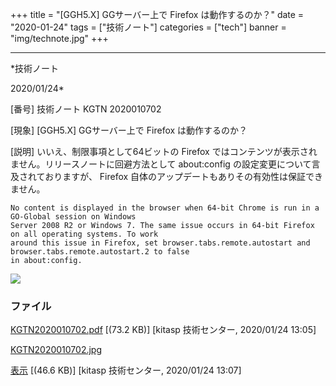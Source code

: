﻿+++
title = "[GGH5.X] GGサーバー上で Firefox は動作するのか？"
date = "2020-01-24"
tags = ["技術ノート"]
categories = ["tech"]
banner = "img/technote.jpg"
+++

-----------------------------------------------------------------------------------------------------------------------------

*技術ノート

2020/01/24*


[番号]
技術ノート KGTN 2020010702

[現象]
[GGH5.X] GGサーバー上で Firefox は動作するのか？

[説明]
いいえ、制限事項として64ビットの Firefox
ではコンテンツが表示されません。リリースノートに回避方法として
about:config の設定変更について言及されておりますが、 Firefox
自体のアップデートもありその有効性は保証できません。

    No content is displayed in the browser when 64-bit Chrome is run in a GO-Global session on Windows
    Server 2008 R2 or Windows 7. The same issue occurs in 64-bit Firefox on all operating systems. To work
    around this issue in Firefox, set browser.tabs.remote.autostart and browser.tabs.remote.autostart.2 to false
    in about:config.

![](http://techreport.kitasp.net/attachments/download/4451/KGTN2020010702.jpg)


### ファイル

 
 


[KGTN2020010702.pdf](http://techreport.kitasp.net/attachments/download/4449/KGTN2020010702.pdf)
 [(73.2 KB)] [kitasp 技術センター, 2020/01/24
13:05]

[KGTN2020010702.jpg](http://techreport.kitasp.net/attachments/download/4451/KGTN2020010702.jpg)

[表示](http://techreport.kitasp.net/attachments/4451/KGTN2020010702.jpg "表示")
 [(46.6 KB)] [kitasp 技術センター, 2020/01/24
13:07]


 


 

